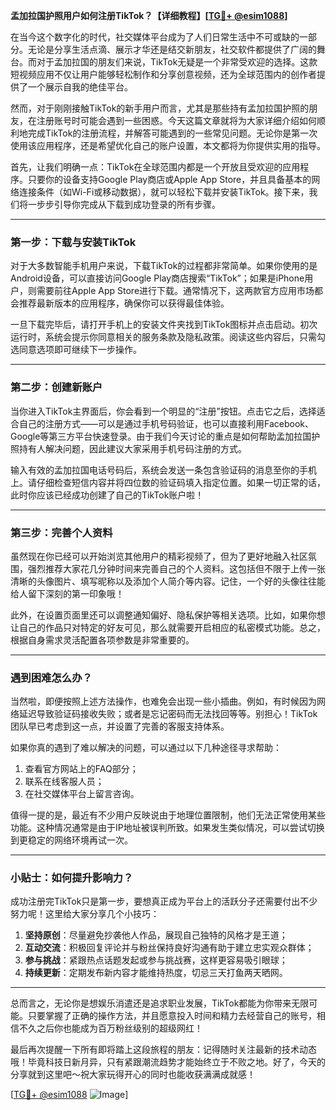 **孟加拉国护照用户如何注册TikTok？【详细教程】[[TG💪+ @esim1088](https://t.me/s/esim1088)]**

在当今这个数字化的时代，社交媒体平台成为了人们日常生活中不可或缺的一部分。无论是分享生活点滴、展示才华还是结交新朋友，社交软件都提供了广阔的舞台。而对于孟加拉国的朋友们来说，TikTok无疑是一个非常受欢迎的选择。这款短视频应用不仅让用户能够轻松制作和分享创意视频，还为全球范围内的创作者提供了一个展示自我的绝佳平台。

然而，对于刚刚接触TikTok的新手用户而言，尤其是那些持有孟加拉国护照的朋友，在注册账号时可能会遇到一些困惑。今天这篇文章就将为大家详细介绍如何顺利地完成TikTok的注册流程，并解答可能遇到的一些常见问题。无论你是第一次使用该应用程序，还是希望优化自己的账户设置，本文都将为你提供实用的指导。

首先，让我们明确一点：TikTok在全球范围内都是一个开放且受欢迎的应用程序。只要你的设备支持Google Play商店或Apple App Store，并且具备基本的网络连接条件（如Wi-Fi或移动数据），就可以轻松下载并安装TikTok。接下来，我们将一步步引导你完成从下载到成功登录的所有步骤。

---

### 第一步：下载与安装TikTok

对于大多数智能手机用户来说，下载TikTok的过程都非常简单。如果你使用的是Android设备，可以直接访问Google Play商店搜索“TikTok”；如果是iPhone用户，则需要前往Apple App Store进行下载。通常情况下，这两款官方应用市场都会推荐最新版本的应用程序，确保你可以获得最佳体验。

一旦下载完毕后，请打开手机上的安装文件夹找到TikTok图标并点击启动。初次运行时，系统会提示你同意相关的服务条款及隐私政策。阅读这些内容后，只需勾选同意选项即可继续下一步操作。

---

### 第二步：创建新账户

当你进入TikTok主界面后，你会看到一个明显的“注册”按钮。点击它之后，选择适合自己的注册方式——可以是通过手机号码验证，也可以直接利用Facebook、Google等第三方平台快速登录。由于我们今天讨论的重点是如何帮助孟加拉国护照持有人解决问题，因此建议大家采用手机号码注册的方式。

输入有效的孟加拉国电话号码后，系统会发送一条包含验证码的消息至你的手机上。请仔细检查短信内容并将四位数的验证码填入指定位置。如果一切正常的话，此时你应该已经成功创建了自己的TikTok账户啦！

---

### 第三步：完善个人资料

虽然现在你已经可以开始浏览其他用户的精彩视频了，但为了更好地融入社区氛围，强烈推荐大家花几分钟时间来完善自己的个人资料。这包括但不限于上传一张清晰的头像图片、填写昵称以及添加个人简介等内容。记住，一个好的头像往往能给人留下深刻的第一印象哦！

此外，在设置页面里还可以调整通知偏好、隐私保护等相关选项。比如，如果你想让自己的作品只对特定的好友可见，那么就需要开启相应的私密模式功能。总之，根据自身需求灵活配置各项参数是非常重要的。

---

### 遇到困难怎么办？

当然啦，即便按照上述方法操作，也难免会出现一些小插曲。例如，有时候因为网络延迟导致验证码接收失败；或者是忘记密码而无法找回等等。别担心！TikTok团队早已考虑到这一点，并设置了完善的客服支持体系。

如果你真的遇到了难以解决的问题，可以通过以下几种途径寻求帮助：
1. 查看官方网站上的FAQ部分；
2. 联系在线客服人员；
3. 在社交媒体平台上留言咨询。

值得一提的是，最近有不少用户反映说由于地理位置限制，他们无法正常使用某些功能。这种情况通常是由于IP地址被误判所致。如果发生类似情况，可以尝试切换到更稳定的网络环境再试一次。

---

### 小贴士：如何提升影响力？

成功注册完TikTok只是第一步，要想真正成为平台上的活跃分子还需要付出不少努力呢！这里给大家分享几个小技巧：
1. **坚持原创**：尽量避免抄袭他人作品，展现自己独特的风格才是王道；
2. **互动交流**：积极回复评论并与粉丝保持良好沟通有助于建立忠实观众群体；
3. **参与挑战**：紧跟热点话题发起或参与挑战赛，这样更容易吸引眼球；
4. **持续更新**：定期发布新内容才能维持热度，切忌三天打鱼两天晒网。

---

总而言之，无论你是想娱乐消遣还是追求职业发展，TikTok都能为你带来无限可能。只要掌握了正确的操作方法，并且愿意投入时间和精力去经营自己的账号，相信不久之后你也能成为百万粉丝级别的超级网红！

最后再次提醒一下所有即将踏上这段旅程的朋友：记得随时关注最新的技术动态哦！毕竟科技日新月异，只有紧跟潮流趋势才能始终立于不败之地。好了，今天的分享就到这里吧～祝大家玩得开心的同时也能收获满满成就感！

[[TG💪+ @esim1088](https://t.me/s/esim1088) ![Image](https://i.postimg.cc/4NQfJmqS/Snipaste-2025-05-13-00-14-12.png)]